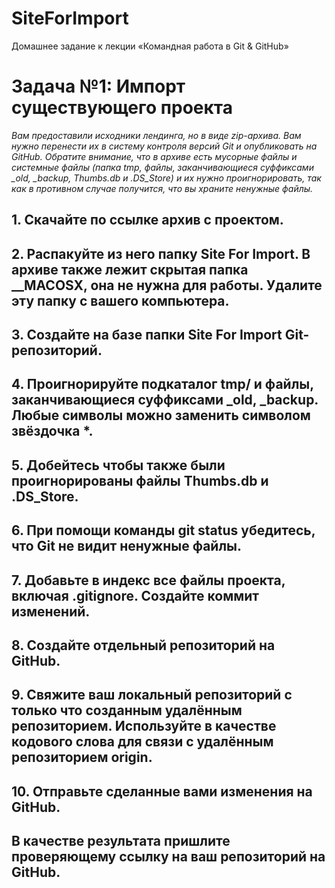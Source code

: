 # SiteForImport
Домашнее задание к лекции «Командная работа в Git &amp; GitHub»
# Задача №1: Импорт существующего проекта
*Вам предоставили исходники лендинга, но в виде zip-архива.* 
*Вам нужно перенести их в систему контроля версий Git и опубликовать на GitHub.* 
*Обратите внимание, что в архиве есть мусорные файлы и системные файлы (папка tmp, файлы, заканчивающиеся суффиксами _old, _backup, Thumbs.db и .DS_Store) и их нужно проигнорировать,* 
*так как в противном случае получится, что вы храните ненужные файлы.*

## 1. Скачайте по ссылке архив с проектом.
## 2. Распакуйте из него папку Site For Import. В архиве также лежит скрытая папка __MACOSX, она не нужна для работы. Удалите эту папку с вашего компьютера.
## 3. Создайте на базе папки Site For Import Git-репозиторий.
## 4. Проигнорируйте подкаталог tmp/ и файлы, заканчивающиеся суффиксами _old, _backup. Любые символы можно заменить символом звёздочка *.
## 5. Добейтесь чтобы также были проигнорированы файлы Thumbs.db и .DS_Store.
## 6. При помощи команды git status убедитесь, что Git не видит ненужные файлы.
## 7. Добавьте в индекс все файлы проекта, включая .gitignore. Создайте коммит изменений.
## 8. Создайте отдельный репозиторий на GitHub.
## 9. Свяжите ваш локальный репозиторий с только что созданным удалённым репозиторием. Используйте в качестве кодового слова для связи с удалённым репозиторием origin.
## 10. Отправьте сделанные вами изменения на GitHub.
## В качестве результата пришлите проверяющему ссылку на ваш репозиторий на GitHub.
